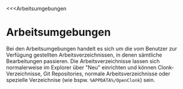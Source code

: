 ﻿<<<Arbeitsumgebungen

# Arbeitsumgebungen

Bei den Arbeitsumgebungen handelt es sich um die vom Benutzer zur Verfügung gestellten Arbeitsverzeichnissen, in denen sämtliche Bearbeitungen passieren. Die Arbeitsverzeichnisse lassen sich normalerweise im Explorer über "Neu" einrichten und können Clonk-Verzeichnisse, Git Repositories, normale Arbeitsverzeichnisse oder spezielle Verzeichnise (wie bspw. ```%APPDATA%/OpenClonk```) sein.